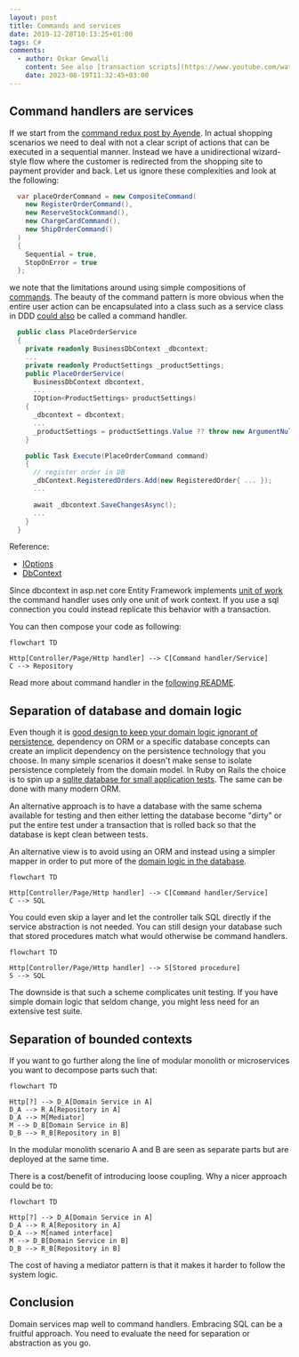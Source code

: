 ```yaml
---
layout: post
title: Commands and services
date: 2019-12-28T10:13:25+01:00
tags: C#
comments:
  - author: Oskar Gewalli
    content: See also [transaction scripts](https://www.youtube.com/watch?v=USSkidmaS6w).
    date: 2023-08-19T11:32:45+03:00
---
```


## Command handlers are services

If we start from the [command redux post by Ayende](https://ayende.com/blog/159969/design-patterns-in-the-test-of-time-command-redux). In actual shopping scenarios we need to deal with not a clear script of actions that can be executed in a sequential manner. Instead we have a unidirectional wizard-style flow where the customer is redirected from the shopping site to payment provider and back. Let us ignore these complexities and look at the following:

```C#
  var placeOrderCommand = new CompositeCommand(
    new RegisterOrderCommand(),
    new ReserveStockCommand(),
    new ChargeCardCommand(),
    new ShipOrderCommand()
  )
  {
    Sequential = true,
    StopOnError = true
  };
```

we note that the limitations around using simple compositions of [commands](https://ayende.com/blog/159873/design-patterns-in-the-test-of-time-command). The beauty of the command pattern is more obvious when the entire user action can be encapsulated into a class such as a service class in DDD [could also](http://gorodinski.com/blog/2012/04/14/services-in-domain-driven-design-ddd/) be called a command handler.

```C#
  public class PlaceOrderService
  {
    private readonly BusinessDbContext _dbcontext;
    ...
    private readonly ProductSettings _productSettings;
    public PlaceOrderService(
      BusinessDbContext dbcontext,
      ...
      IOption<ProductSettings> productSettings)
    {
      _dbcontext = dbcontext;
      ...
      _productSettings = productSettings.Value ?? throw new ArgumentNullException(nameof(productSettings));
    }

    public Task Execute(PlaceOrderCommand command)
    {
      // register order in DB
      _dbContext.RegisteredOrders.Add(new RegisteredOrder{ ... });
      ...

      await _dbcontext.SaveChangesAsync();
      ...
    }
  }
```

Reference:

- [IOptions](https://docs.microsoft.com/en-us/dotnet/api/microsoft.extensions.options.ioptions-1?view=dotnet-plat-ext-3.1)
- [DbContext](https://docs.microsoft.com/en-us/ef/core/index)

Since dbcontext in asp.net core Entity Framework implements [unit of work](https://www.martinfowler.com/eaaCatalog/unitOfWork.html) the command handler uses only one unit of work context. If you use a sql connection you could instead replicate this behavior with a transaction.


You can then compose your code as following:

```mermaid
flowchart TD

Http[Controller/Page/Http handler] --> C[Command handler/Service]
C --> Repository
```

Read more about command handler in the [following README](https://github.com/wallymathieu/entity-framework-studies/tree/2583db455d37ff93230b1a181379ca09ac71b101/src/Web/Commands).

## Separation of database and domain logic

Even though it is [good design to keep your domain logic ignorant of persistence](https://docs.microsoft.com/en-us/dotnet/architecture/microservices/microservice-ddd-cqrs-patterns/ddd-oriented-microservice), dependency on ORM or a specific database concepts can create an implicit dependency on the persistence technology that you choose. In many simple scenarios it doesn't make sense to isolate persistence completely from the domain model. In Ruby on Rails the choice is to spin up a [sqlite database for small application tests](https://dhh.dk/2014/test-induced-design-damage.html). The same can be done with many modern ORM.

An alternative approach is to have a database with the same schema available for testing and then either letting the database become "dirty" or put the entire test under a transaction that is rolled back so that the database is kept clean between tests.

An alternative view is to avoid using an ORM and instead using a simpler mapper in order to put more of the [domain logic in the database](https://rob.conery.io/2015/02/23/embracing-sql-in-postgres/).

```mermaid
flowchart TD

Http[Controller/Page/Http handler] --> C[Command handler/Service]
C --> SQL
```

You could even skip a layer and let the controller talk SQL directly if the service abstraction is not needed. You can still design your database such that stored procedures match what would otherwise be command handlers.

```mermaid
flowchart TD

Http[Controller/Page/Http handler] --> S[Stored procedure]
S --> SQL
```

The downside is that such a scheme complicates unit testing. If you have simple domain logic that seldom change, you might less need for an extensive test suite.

## Separation of bounded contexts

If you want to go further along the line of modular monolith or microservices you want to decompose parts such that:

```mermaid
flowchart TD

Http[?] --> D_A[Domain Service in A]
D_A --> R_A[Repository in A]
D_A --> M[Mediator]
M --> D_B[Domain Service in B]
D_B --> R_B[Repository in B]
```

In the modular monolith scenario A and B are seen as separate parts but are deployed at the same time.

There is a cost/benefit of introducing loose coupling. Why a nicer approach could be to:

```mermaid
flowchart TD

Http[?] --> D_A[Domain Service in A]
D_A --> R_A[Repository in A]
D_A --> M[named interface]
M --> D_B[Domain Service in B]
D_B --> R_B[Repository in B]
```

The cost of having a mediator pattern is that it makes it harder to follow the system logic.

## Conclusion

Domain services map well to command handlers. Embracing SQL can be a fruitful approach. You need to evaluate the need for separation or abstraction as you go.

